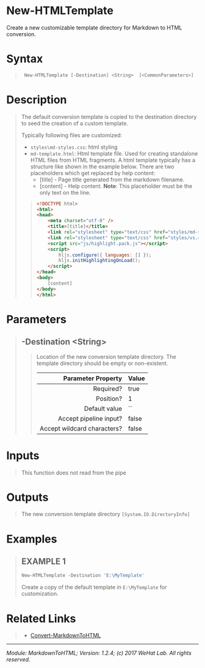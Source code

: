 ﻿# New-HTMLTemplate

Create a new customizable template directory for Markdown to HTML conversion.

# Syntax

<blockquote>

```PowerShell
 New-HTMLTemplate [-Destination] <String>  [<CommonParameters>] 
```


</blockquote>

# Description

<blockquote>

The default conversion template is copied to the destination directory to
seed the creation of a custom template.

Typically following files are customized:

* `styles\md-styles.css`: html styling
* `md-template.html`: Html template file. Used for creating standalone HTML files
  from HTML fragments. A html template typically has a structure like shown in the example below.
  There are two placeholders which get replaced by help content:
  * [title] - Page title generated from the markdown filename.
  * [content] - Help content. **Note**: This placeholder must be the only text on the line.

<blockquote>

```html
<!DOCTYPE html>
<html>
<head>
    <meta charset="utf-8" />
    <title>[title]</title>
    <link rel="stylesheet" type="text/css" href="styles/md-styles.css" />
    <link rel="stylesheet" type="text/css" href="styles/vs.css" />
    <script src="js/highlight.pack.js"></script>
    <script>
        hljs.configure({ languages: [] });
        hljs.initHighlightingOnLoad();
    </script>
</head>
<body>
    [content]
</body>
</html>
```
</blockquote>

</blockquote>

# Parameters

<blockquote>



## -Destination \<String\>

<blockquote>

Location of the new conversion template directory. The template directory
should be empty or non-existent.

Parameter Property         | Value
--------------------------:|:----------
Required?                  | true
Position?                  | 1
Default value              | ``
Accept pipeline input?     | false
Accept wildcard characters?| false

</blockquote>


</blockquote>


# Inputs

<blockquote>

This function does not read from the pipe

</blockquote>

# Outputs

<blockquote>

The new conversion template directory `[System.IO.DirectoryInfo]`

</blockquote>

# Examples

<blockquote>


## EXAMPLE 1

```PowerShell
New-HTMLTemplate -Destination 'E:\MyTemplate'
```

Create a copy of the default template in `E:\MyTemplate` for customization.

</blockquote>

# Related Links

<blockquote>


* [Convert-MarkdownToHTML](Convert-MarkdownToHTML.md)

</blockquote>

---

<cite>Module: MarkdownToHTML; Version: 1.2.4; (c) 2017 WeHat Lab. All rights reserved.</cite>

